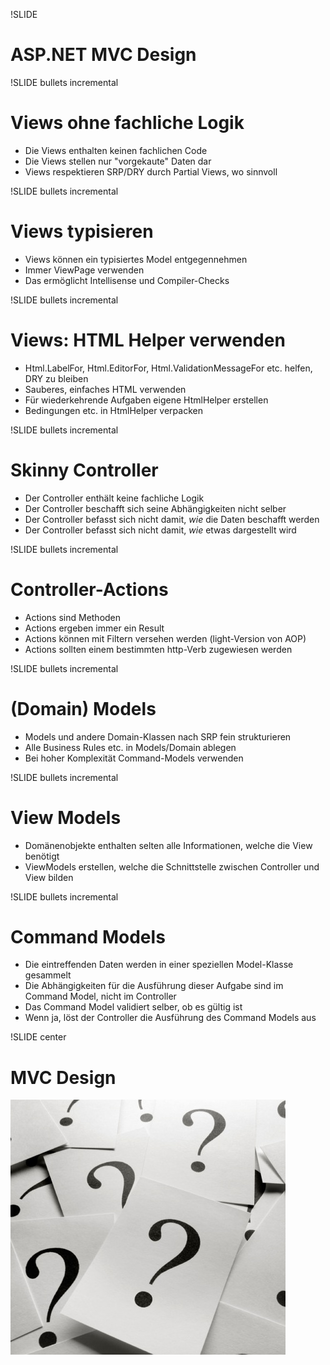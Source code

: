 !SLIDE 
# ASP.NET MVC Design #

!SLIDE bullets incremental
# Views ohne fachliche Logik #
* Die Views enthalten keinen fachlichen Code
* Die Views stellen nur "vorgekaute" Daten dar
* Views respektieren SRP/DRY durch Partial Views, wo sinnvoll

!SLIDE bullets incremental
# Views typisieren #
* Views können ein typisiertes Model entgegennehmen
* Immer ViewPage<ModelType> verwenden
* Das ermöglicht Intellisense und Compiler-Checks

!SLIDE bullets incremental
# Views: HTML Helper verwenden #
* Html.LabelFor, Html.EditorFor, Html.ValidationMessageFor etc. helfen, DRY zu bleiben
* Sauberes, einfaches HTML verwenden
* Für wiederkehrende Aufgaben eigene HtmlHelper erstellen
* Bedingungen etc. in HtmlHelper verpacken

!SLIDE bullets incremental
# Skinny Controller #
* Der Controller enthält keine fachliche Logik
* Der Controller beschafft sich seine Abhängigkeiten nicht selber
* Der Controller befasst sich nicht damit, *wie* die Daten beschafft werden
* Der Controller befasst sich nicht damit, *wie* etwas dargestellt wird

!SLIDE bullets incremental
# Controller-Actions #
* Actions sind Methoden
* Actions ergeben immer ein Result
* Actions können mit Filtern versehen werden (light-Version von AOP)
* Actions sollten einem bestimmten http-Verb zugewiesen werden

!SLIDE bullets incremental
# (Domain) Models #
* Models und andere Domain-Klassen nach SRP fein strukturieren
* Alle Business Rules etc. in Models/Domain ablegen
* Bei hoher Komplexität Command-Models verwenden

!SLIDE bullets incremental
# View Models #
* Domänenobjekte enthalten selten alle Informationen, welche die View benötigt
* ViewModels erstellen, welche die Schnittstelle zwischen Controller und View bilden

!SLIDE bullets incremental
# Command Models #
* Die eintreffenden Daten werden in einer speziellen Model-Klasse gesammelt
* Die Abhängigkeiten für die Ausführung dieser Aufgabe sind im Command Model, nicht im Controller
* Das Command Model validiert selber, ob es gültig ist
* Wenn ja, löst der Controller die Ausführung des Command Models aus

!SLIDE center
# MVC Design #
![](img/questions.jpg)

